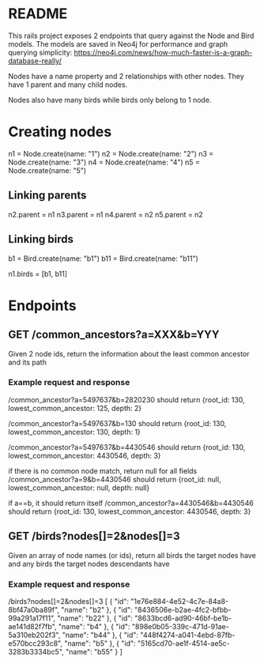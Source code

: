 # README

This rails project exposes 2 endpoints that query against the Node and Bird models. The models are saved in Neo4j for performance and graph querying simplicity:
https://neo4j.com/news/how-much-faster-is-a-graph-database-really/

Nodes have a name property and 2 relationships with other nodes. They have 1 parent and many child nodes.

Nodes also have many birds while birds only belong to 1 node. 

# Creating nodes
n1 = Node.create(name: "1")
n2 = Node.create(name: "2")
n3 = Node.create(name: "3")
n4 = Node.create(name: "4")
n5 = Node.create(name: "5")

## Linking parents
n2.parent = n1
n3.parent = n1
n4.parent = n2
n5.parent = n2

## Linking birds
b1 = Bird.create(name: "b1")
b11 = Bird.create(name: "b11")

n1.birds = [b1, b11]

# Endpoints
## GET /common_ancestors?a=XXX&b=YYY
Given 2 node ids, return the information about the least common ancestor and its path

### Example request and response
/common_ancestor?a=5497637&b=2820230 should return 
{root_id: 130, lowest_common_ancestor: 125, depth: 2} 

/common_ancestor?a=5497637&b=130 should return 
{root_id: 130, lowest_common_ancestor: 130, depth: 1} 

/common_ancestor?a=5497637&b=4430546 should return 
{root_id: 130, lowest_common_ancestor: 4430546, depth: 3} 

if there is no common node match, return null for all fields
/common_ancestor?a=9&b=4430546 should return 
{root_id: null, lowest_common_ancestor: null, depth: null} 

if a==b, it should return itself 
/common_ancestor?a=4430546&b=4430546 should return 
{root_id: 130, lowest_common_ancestor: 4430546, depth: 3} 

## GET /birds?nodes[]=2&nodes[]=3
Given an array of node names (or ids), return all birds the target nodes have and any birds the target nodes descendants have

### Example request and response
/birds?nodes[]=2&nodes[]=3
[
    {
        "id": "1e76e884-4e52-4c7e-84a8-8bf47a0ba89f",
        "name": "b2"
    },
    {
        "id": "8436506e-b2ae-4fc2-bfbb-99a291a17f11",
        "name": "b22"
    },
    {
        "id": "8633bcd6-ad90-46bf-be1b-ae141d82f7fb",
        "name": "b4"
    },
    {
        "id": "898e0b05-339c-471d-91ae-5a310eb202f3",
        "name": "b44"
    },
    {
        "id": "448f4274-a041-4ebd-87fb-e570bcc293c8",
        "name": "b5"
    },
    {
        "id": "5165cd70-ae1f-4514-ae5c-3283b3334bc5",
        "name": "b55"
    }
]